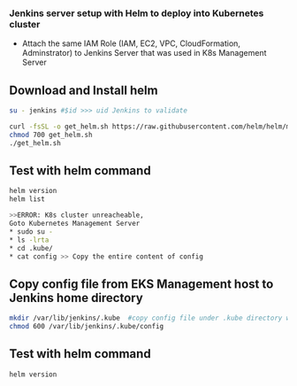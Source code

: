 ### Jenkins server setup with Helm to deploy into Kubernetes cluster
* Attach the same IAM Role (IAM, EC2, VPC, CloudFormation, Adminstrator) to Jenkins Server that was used in K8s Management Server

## Download and Install helm 
```sh
su - jenkins #$id >>> uid Jenkins to validate 

curl -fsSL -o get_helm.sh https://raw.githubusercontent.com/helm/helm/master/scripts/get-helm-3
chmod 700 get_helm.sh
./get_helm.sh
```

## Test with helm command
```sh
helm version
helm list

>>ERROR: K8s cluster unreacheable,
Goto Kubernetes Management Server
* sudo su -
* ls -lrta
* cd .kube/
* cat config >> Copy the entire content of config
```

## Copy config file from EKS Management host to Jenkins home directory
```sh
mkdir /var/lib/jenkins/.kube  #copy config file under .kube directory with jenkins ownership
chmod 600 /var/lib/jenkins/.kube/config
```

## Test with helm command
```sh
helm version
```
